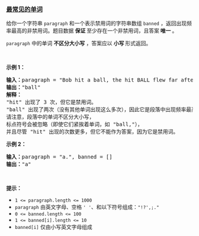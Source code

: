 ### [最常见的单词](https://leetcode-cn.com/problems/most-common-word)

<p>给你一个字符串 <code>paragraph</code> 和一个表示禁用词的字符串数组 <code>banned</code> ，返回出现频率最高的非禁用词。题目数据 <strong>保证 </strong>至少存在一个非禁用词，且答案<strong> 唯一 </strong>。</p>

<p><code>paragraph</code> 中的单词 <strong>不区分大小写</strong> ，答案应以 <strong>小写 </strong>形式返回。</p>

<p>&nbsp;</p>

<p><strong class="example">示例 1：</strong></p>

<pre>
<strong>输入：</strong>paragraph = "Bob hit a ball, the hit BALL flew far after it was hit.", banned = ["hit"]
<strong>输出：</strong>"ball"
<strong>解释：</strong>
"hit" 出现了 3 次，但它是禁用词。
"ball" 出现了两次（没有其他单词出现这么多次），因此它是段落中出现频率最高的非禁用词。
请注意，段落中的单词不区分大小写，
标点符号会被忽略（即使它们紧挨着单词，如 "ball,"），
并且尽管 "hit" 出现的次数更多，但它不能作为答案，因为它是禁用词。
</pre>

<p><strong class="example">示例 2：</strong></p>

<pre>
<strong>输入：</strong>paragraph = "a.", banned = []
<strong>输出：</strong>"a"
</pre>

<p>&nbsp;</p>

<p><strong>提示：</strong></p>

<ul>
	<li><code>1 &lt;= paragraph.length &lt;= 1000</code></li>
	<li><code>paragraph</code> 由英文字母、空格 <code>' '</code>、和以下符号组成：<code>"!?',;."</code></li>
	<li><code>0 &lt;= banned.length &lt;= 100</code></li>
	<li><code>1 &lt;= banned[i].length &lt;= 10</code></li>
	<li><code>banned[i]</code> 仅由小写英文字母组成</li>
</ul>

